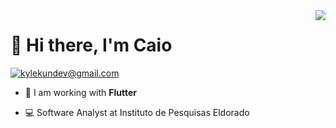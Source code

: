 <img align='right' src="https://github-readme-stats.vercel.app/api?username=kylekun&show_icons=true&hide_border=true&theme=radical">

# 👋 Hi there, I'm Caio

[![kylekundev@gmail.com](https://img.shields.io/static/v1?label=Contact&message=%20&color=red&logo=gmail&style=flat-square&logoColor=white)](mailto:kylekundev@gmail.com)


- 💙 I am working with **Flutter**

- 💻 Software Analyst at Instituto de Pesquisas Eldorado
